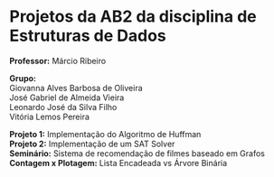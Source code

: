 # Projetos da AB2 da disciplina de Estruturas de Dados

**Professor:** Márcio Ribeiro

**Grupo:**  
Giovanna Alves Barbosa de Oliveira  
José Gabriel de Almeida Vieira  
Leonardo José da Silva Filho  
Vitória Lemos Pereira  

**Projeto 1:** Implementação do Algoritmo de Huffman  
**Projeto 2:** Implementação de um SAT Solver  
**Seminário:** Sistema de recomendação de filmes baseado em Grafos  
**Contagem x Plotagem:** Lista Encadeada vs Árvore Binária  
